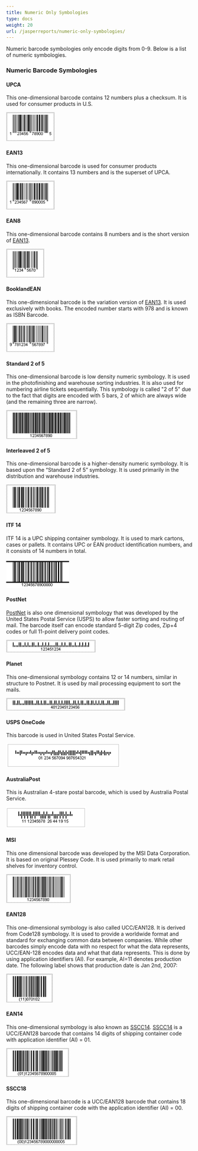 ```yaml
---
title: Numeric Only Symbologies
type: docs
weight: 20
url: /jasperreports/numeric-only-symbologies/
---
```


Numeric barcode symbologies only encode digits from 0-9. Below is a list of numeric symbologies. 

### **Numeric Barcode Symbologies**
#### **UPCA**
This one-dimensional barcode contains 12 numbers plus a checksum. It is used for consumer products in U.S.

![todo:image_alt_text](numeric-only-symbologies_1.png)
#### **EAN13**
This one-dimensional barcode is used for consumer products internationally. It contains 13 numbers and is the superset of UPCA.

![todo:image_alt_text](numeric-only-symbologies_2.png)
#### **EAN8**
This one-dimensional barcode contains 8 numbers and is the short version of [EAN13]().

![todo:image_alt_text](numeric-only-symbologies_3.png)
#### **BooklandEAN**
This one-dimensional barcode is the variation version of [EAN13](). It is used exclusively with books. The encoded number starts with 978 and is known as ISBN Barcode.

![todo:image_alt_text](numeric-only-symbologies_4.png)
#### **Standard 2 of 5**
This one-dimensional barcode is low density numeric symbology. It is used in the photofinishing and warehouse sorting industries. It is also used for numbering airline tickets sequentially. This symbology is called "2 of 5" due to the fact that digits are encoded with 5 bars, 2 of which are always wide (and the remaining three are narrow).

![todo:image_alt_text](numeric-only-symbologies_5.png)
#### **Interleaved 2 of 5**
This one-dimensional barcode is a higher-density numeric symbology. It is based upon the “Standard 2 of 5” symbology. It is used primarily in the distribution and warehouse industries.

![todo:image_alt_text](numeric-only-symbologies_6.png)
#### **ITF 14**
ITF 14 is a UPC shipping container symbology. It is used to mark cartons, cases or pallets. It contains UPC or EAN product identification numbers, and it consists of 14 numbers in total.

![todo:image_alt_text](numeric-only-symbologies_7.png)
#### **PostNet**
[PostNet]() is also one dimensional symbology that was developed by the United States Postal Service (USPS) to allow faster sorting and routing of mail. The barcode itself can encode standard 5-digit Zip codes, Zip+4 codes or full 11-point delivery point codes.

![todo:image_alt_text](numeric-only-symbologies_8.png)
#### **Planet**
This one-dimensional symbology contains 12 or 14 numbers, similar in structure to Postnet. It is used by mail processing equipment to sort the mails.

![todo:image_alt_text](numeric-only-symbologies_9.png)
#### **USPS OneCode**
This barcode is used in United States Postal Service.

![todo:image_alt_text](numeric-only-symbologies_10.png)
#### **AustraliaPost**
This is Australian 4-stare postal barcode, which is used by Australia Postal Service.

![todo:image_alt_text](numeric-only-symbologies_11.png)
#### **MSI**
This one dimensional barcode was developed by the MSI Data Corporation. It is based on original Plessey Code. It is used primarily to mark retail shelves for inventory control.

![todo:image_alt_text](numeric-only-symbologies_12.png)
#### **EAN128**
This one-dimensional symbology is also called UCC/EAN128. It is derived from Code128 symbology. It is used to provide a worldwide format and standard for exchanging common data between companies. While other barcodes simply encode data with no respect for what the data represents, UCC/EAN-128 encodes data and what that data represents. This is done by using application identifiers (AI). For example, AI=11 denotes production date. The following label shows that production date is Jan 2nd, 2007:

![todo:image_alt_text](numeric-only-symbologies_13.png)
#### **EAN14**
This one-dimensional symbology is also known as [SSCC14](). [SSCC14]() is a UCC/EAN128 barcode that contains 14 digits of shipping container code with application identifier (AI) = 01.

![todo:image_alt_text](numeric-only-symbologies_14.png)
#### **SSCC18**
This one-dimensional barcode is a UCC/EAN128 barcode that contains 18 digits of shipping container code with the application identifier (AI) = 00.

![todo:image_alt_text](numeric-only-symbologies_15.png)
